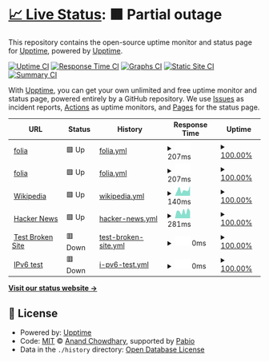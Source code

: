 # [📈 Live Status](https://demo.upptime.js.org): <!--live status--> **🟧 Partial outage**

This repository contains the open-source uptime monitor and status page for [Upptime](https://upptime.js.org), powered by [Upptime](https://github.com/upptime/upptime).

[![Uptime CI](https://github.com/sudeepa14/upptime/workflows/Uptime%20CI/badge.svg)](https://github.com/sudeepa14/upptime/actions?query=workflow%3A%22Uptime+CI%22)
[![Response Time CI](https://github.com/sudeepa14/upptime/workflows/Response%20Time%20CI/badge.svg)](https://github.com/sudeepa14/upptime/actions?query=workflow%3A%22Response+Time+CI%22)
[![Graphs CI](https://github.com/sudeepa14/upptime/workflows/Graphs%20CI/badge.svg)](https://github.com/sudeepa14/upptime/actions?query=workflow%3A%22Graphs+CI%22)
[![Static Site CI](https://github.com/sudeepa14/upptime/workflows/Static%20Site%20CI/badge.svg)](https://github.com/sudeepa14/upptime/actions?query=workflow%3A%22Static+Site+CI%22)
[![Summary CI](https://github.com/sudeepa14/upptime/workflows/Summary%20CI/badge.svg)](https://github.com/sudeepa14/upptime/actions?query=workflow%3A%22Summary+CI%22)

With [Upptime](https://upptime.js.org), you can get your own unlimited and free uptime monitor and status page, powered entirely by a GitHub repository. We use [Issues](https://github.com/upptime/upptime/issues) as incident reports, [Actions](https://github.com/sudeepa14/upptime/actions) as uptime monitors, and [Pages](https://demo.upptime.js.org) for the status page.

<!--start: status pages-->
<!-- This summary is generated by Upptime (https://github.com/upptime/upptime) -->
<!-- Do not edit this manually, your changes will be overwritten -->
<!-- prettier-ignore -->
| URL | Status | History | Response Time | Uptime |
| --- | ------ | ------- | ------------- | ------ |
| <img alt="" src="https://icons.duckduckgo.com/ip3/folia.com.ico" height="13"> [folia](http://folia.com) | 🟩 Up | [folia.yml](https://github.com/Sudeepa14/uptime/commits/HEAD/history/folia.yml) | <details><summary><img alt="Response time graph" src="./graphs/folia/response-time-week.png" height="20"> 207ms</summary><br><a href="https://sudeepa14.github.io/upptime/history/folia"><img alt="Response time 216" src="https://img.shields.io/endpoint?url=https%3A%2F%2Fraw.githubusercontent.com%2FSudeepa14%2Fuptime%2FHEAD%2Fapi%2Ffolia%2Fresponse-time.json"></a><br><a href="https://sudeepa14.github.io/upptime/history/folia"><img alt="24-hour response time 271" src="https://img.shields.io/endpoint?url=https%3A%2F%2Fraw.githubusercontent.com%2FSudeepa14%2Fuptime%2FHEAD%2Fapi%2Ffolia%2Fresponse-time-day.json"></a><br><a href="https://sudeepa14.github.io/upptime/history/folia"><img alt="7-day response time 207" src="https://img.shields.io/endpoint?url=https%3A%2F%2Fraw.githubusercontent.com%2FSudeepa14%2Fuptime%2FHEAD%2Fapi%2Ffolia%2Fresponse-time-week.json"></a><br><a href="https://sudeepa14.github.io/upptime/history/folia"><img alt="30-day response time 226" src="https://img.shields.io/endpoint?url=https%3A%2F%2Fraw.githubusercontent.com%2FSudeepa14%2Fuptime%2FHEAD%2Fapi%2Ffolia%2Fresponse-time-month.json"></a><br><a href="https://sudeepa14.github.io/upptime/history/folia"><img alt="1-year response time 216" src="https://img.shields.io/endpoint?url=https%3A%2F%2Fraw.githubusercontent.com%2FSudeepa14%2Fuptime%2FHEAD%2Fapi%2Ffolia%2Fresponse-time-year.json"></a></details> | <details><summary><a href="https://sudeepa14.github.io/upptime/history/folia">100.00%</a></summary><a href="https://sudeepa14.github.io/upptime/history/folia"><img alt="All-time uptime 100.00%" src="https://img.shields.io/endpoint?url=https%3A%2F%2Fraw.githubusercontent.com%2FSudeepa14%2Fuptime%2FHEAD%2Fapi%2Ffolia%2Fuptime.json"></a><br><a href="https://sudeepa14.github.io/upptime/history/folia"><img alt="24-hour uptime 100.00%" src="https://img.shields.io/endpoint?url=https%3A%2F%2Fraw.githubusercontent.com%2FSudeepa14%2Fuptime%2FHEAD%2Fapi%2Ffolia%2Fuptime-day.json"></a><br><a href="https://sudeepa14.github.io/upptime/history/folia"><img alt="7-day uptime 100.00%" src="https://img.shields.io/endpoint?url=https%3A%2F%2Fraw.githubusercontent.com%2FSudeepa14%2Fuptime%2FHEAD%2Fapi%2Ffolia%2Fuptime-week.json"></a><br><a href="https://sudeepa14.github.io/upptime/history/folia"><img alt="30-day uptime 100.00%" src="https://img.shields.io/endpoint?url=https%3A%2F%2Fraw.githubusercontent.com%2FSudeepa14%2Fuptime%2FHEAD%2Fapi%2Ffolia%2Fuptime-month.json"></a><br><a href="https://sudeepa14.github.io/upptime/history/folia"><img alt="1-year uptime 100.00%" src="https://img.shields.io/endpoint?url=https%3A%2F%2Fraw.githubusercontent.com%2FSudeepa14%2Fuptime%2FHEAD%2Fapi%2Ffolia%2Fuptime-year.json"></a></details>
| <img alt="" src="https://icons.duckduckgo.com/ip3/folia.com.ico" height="13"> [folia](http://folia.com) | 🟩 Up | [folia.yml](https://github.com/Sudeepa14/uptime/commits/HEAD/history/folia.yml) | <details><summary><img alt="Response time graph" src="./graphs/folia/response-time-week.png" height="20"> 207ms</summary><br><a href="https://sudeepa14.github.io/upptime/history/folia"><img alt="Response time 216" src="https://img.shields.io/endpoint?url=https%3A%2F%2Fraw.githubusercontent.com%2FSudeepa14%2Fuptime%2FHEAD%2Fapi%2Ffolia%2Fresponse-time.json"></a><br><a href="https://sudeepa14.github.io/upptime/history/folia"><img alt="24-hour response time 271" src="https://img.shields.io/endpoint?url=https%3A%2F%2Fraw.githubusercontent.com%2FSudeepa14%2Fuptime%2FHEAD%2Fapi%2Ffolia%2Fresponse-time-day.json"></a><br><a href="https://sudeepa14.github.io/upptime/history/folia"><img alt="7-day response time 207" src="https://img.shields.io/endpoint?url=https%3A%2F%2Fraw.githubusercontent.com%2FSudeepa14%2Fuptime%2FHEAD%2Fapi%2Ffolia%2Fresponse-time-week.json"></a><br><a href="https://sudeepa14.github.io/upptime/history/folia"><img alt="30-day response time 226" src="https://img.shields.io/endpoint?url=https%3A%2F%2Fraw.githubusercontent.com%2FSudeepa14%2Fuptime%2FHEAD%2Fapi%2Ffolia%2Fresponse-time-month.json"></a><br><a href="https://sudeepa14.github.io/upptime/history/folia"><img alt="1-year response time 216" src="https://img.shields.io/endpoint?url=https%3A%2F%2Fraw.githubusercontent.com%2FSudeepa14%2Fuptime%2FHEAD%2Fapi%2Ffolia%2Fresponse-time-year.json"></a></details> | <details><summary><a href="https://sudeepa14.github.io/upptime/history/folia">100.00%</a></summary><a href="https://sudeepa14.github.io/upptime/history/folia"><img alt="All-time uptime 100.00%" src="https://img.shields.io/endpoint?url=https%3A%2F%2Fraw.githubusercontent.com%2FSudeepa14%2Fuptime%2FHEAD%2Fapi%2Ffolia%2Fuptime.json"></a><br><a href="https://sudeepa14.github.io/upptime/history/folia"><img alt="24-hour uptime 100.00%" src="https://img.shields.io/endpoint?url=https%3A%2F%2Fraw.githubusercontent.com%2FSudeepa14%2Fuptime%2FHEAD%2Fapi%2Ffolia%2Fuptime-day.json"></a><br><a href="https://sudeepa14.github.io/upptime/history/folia"><img alt="7-day uptime 100.00%" src="https://img.shields.io/endpoint?url=https%3A%2F%2Fraw.githubusercontent.com%2FSudeepa14%2Fuptime%2FHEAD%2Fapi%2Ffolia%2Fuptime-week.json"></a><br><a href="https://sudeepa14.github.io/upptime/history/folia"><img alt="30-day uptime 100.00%" src="https://img.shields.io/endpoint?url=https%3A%2F%2Fraw.githubusercontent.com%2FSudeepa14%2Fuptime%2FHEAD%2Fapi%2Ffolia%2Fuptime-month.json"></a><br><a href="https://sudeepa14.github.io/upptime/history/folia"><img alt="1-year uptime 100.00%" src="https://img.shields.io/endpoint?url=https%3A%2F%2Fraw.githubusercontent.com%2FSudeepa14%2Fuptime%2FHEAD%2Fapi%2Ffolia%2Fuptime-year.json"></a></details>
| <img alt="" src="https://icons.duckduckgo.com/ip3/en.wikipedia.org.ico" height="13"> [Wikipedia](https://en.wikipedia.org) | 🟩 Up | [wikipedia.yml](https://github.com/Sudeepa14/uptime/commits/HEAD/history/wikipedia.yml) | <details><summary><img alt="Response time graph" src="./graphs/wikipedia/response-time-week.png" height="20"> 140ms</summary><br><a href="https://sudeepa14.github.io/upptime/history/wikipedia"><img alt="Response time 190" src="https://img.shields.io/endpoint?url=https%3A%2F%2Fraw.githubusercontent.com%2FSudeepa14%2Fuptime%2FHEAD%2Fapi%2Fwikipedia%2Fresponse-time.json"></a><br><a href="https://sudeepa14.github.io/upptime/history/wikipedia"><img alt="24-hour response time 116" src="https://img.shields.io/endpoint?url=https%3A%2F%2Fraw.githubusercontent.com%2FSudeepa14%2Fuptime%2FHEAD%2Fapi%2Fwikipedia%2Fresponse-time-day.json"></a><br><a href="https://sudeepa14.github.io/upptime/history/wikipedia"><img alt="7-day response time 140" src="https://img.shields.io/endpoint?url=https%3A%2F%2Fraw.githubusercontent.com%2FSudeepa14%2Fuptime%2FHEAD%2Fapi%2Fwikipedia%2Fresponse-time-week.json"></a><br><a href="https://sudeepa14.github.io/upptime/history/wikipedia"><img alt="30-day response time 157" src="https://img.shields.io/endpoint?url=https%3A%2F%2Fraw.githubusercontent.com%2FSudeepa14%2Fuptime%2FHEAD%2Fapi%2Fwikipedia%2Fresponse-time-month.json"></a><br><a href="https://sudeepa14.github.io/upptime/history/wikipedia"><img alt="1-year response time 190" src="https://img.shields.io/endpoint?url=https%3A%2F%2Fraw.githubusercontent.com%2FSudeepa14%2Fuptime%2FHEAD%2Fapi%2Fwikipedia%2Fresponse-time-year.json"></a></details> | <details><summary><a href="https://sudeepa14.github.io/upptime/history/wikipedia">100.00%</a></summary><a href="https://sudeepa14.github.io/upptime/history/wikipedia"><img alt="All-time uptime 100.00%" src="https://img.shields.io/endpoint?url=https%3A%2F%2Fraw.githubusercontent.com%2FSudeepa14%2Fuptime%2FHEAD%2Fapi%2Fwikipedia%2Fuptime.json"></a><br><a href="https://sudeepa14.github.io/upptime/history/wikipedia"><img alt="24-hour uptime 100.00%" src="https://img.shields.io/endpoint?url=https%3A%2F%2Fraw.githubusercontent.com%2FSudeepa14%2Fuptime%2FHEAD%2Fapi%2Fwikipedia%2Fuptime-day.json"></a><br><a href="https://sudeepa14.github.io/upptime/history/wikipedia"><img alt="7-day uptime 100.00%" src="https://img.shields.io/endpoint?url=https%3A%2F%2Fraw.githubusercontent.com%2FSudeepa14%2Fuptime%2FHEAD%2Fapi%2Fwikipedia%2Fuptime-week.json"></a><br><a href="https://sudeepa14.github.io/upptime/history/wikipedia"><img alt="30-day uptime 100.00%" src="https://img.shields.io/endpoint?url=https%3A%2F%2Fraw.githubusercontent.com%2FSudeepa14%2Fuptime%2FHEAD%2Fapi%2Fwikipedia%2Fuptime-month.json"></a><br><a href="https://sudeepa14.github.io/upptime/history/wikipedia"><img alt="1-year uptime 100.00%" src="https://img.shields.io/endpoint?url=https%3A%2F%2Fraw.githubusercontent.com%2FSudeepa14%2Fuptime%2FHEAD%2Fapi%2Fwikipedia%2Fuptime-year.json"></a></details>
| <img alt="" src="https://icons.duckduckgo.com/ip3/news.ycombinator.com.ico" height="13"> [Hacker News](https://news.ycombinator.com) | 🟩 Up | [hacker-news.yml](https://github.com/Sudeepa14/uptime/commits/HEAD/history/hacker-news.yml) | <details><summary><img alt="Response time graph" src="./graphs/hacker-news/response-time-week.png" height="20"> 281ms</summary><br><a href="https://sudeepa14.github.io/upptime/history/hacker-news"><img alt="Response time 299" src="https://img.shields.io/endpoint?url=https%3A%2F%2Fraw.githubusercontent.com%2FSudeepa14%2Fuptime%2FHEAD%2Fapi%2Fhacker-news%2Fresponse-time.json"></a><br><a href="https://sudeepa14.github.io/upptime/history/hacker-news"><img alt="24-hour response time 114" src="https://img.shields.io/endpoint?url=https%3A%2F%2Fraw.githubusercontent.com%2FSudeepa14%2Fuptime%2FHEAD%2Fapi%2Fhacker-news%2Fresponse-time-day.json"></a><br><a href="https://sudeepa14.github.io/upptime/history/hacker-news"><img alt="7-day response time 281" src="https://img.shields.io/endpoint?url=https%3A%2F%2Fraw.githubusercontent.com%2FSudeepa14%2Fuptime%2FHEAD%2Fapi%2Fhacker-news%2Fresponse-time-week.json"></a><br><a href="https://sudeepa14.github.io/upptime/history/hacker-news"><img alt="30-day response time 277" src="https://img.shields.io/endpoint?url=https%3A%2F%2Fraw.githubusercontent.com%2FSudeepa14%2Fuptime%2FHEAD%2Fapi%2Fhacker-news%2Fresponse-time-month.json"></a><br><a href="https://sudeepa14.github.io/upptime/history/hacker-news"><img alt="1-year response time 299" src="https://img.shields.io/endpoint?url=https%3A%2F%2Fraw.githubusercontent.com%2FSudeepa14%2Fuptime%2FHEAD%2Fapi%2Fhacker-news%2Fresponse-time-year.json"></a></details> | <details><summary><a href="https://sudeepa14.github.io/upptime/history/hacker-news">100.00%</a></summary><a href="https://sudeepa14.github.io/upptime/history/hacker-news"><img alt="All-time uptime 100.00%" src="https://img.shields.io/endpoint?url=https%3A%2F%2Fraw.githubusercontent.com%2FSudeepa14%2Fuptime%2FHEAD%2Fapi%2Fhacker-news%2Fuptime.json"></a><br><a href="https://sudeepa14.github.io/upptime/history/hacker-news"><img alt="24-hour uptime 100.00%" src="https://img.shields.io/endpoint?url=https%3A%2F%2Fraw.githubusercontent.com%2FSudeepa14%2Fuptime%2FHEAD%2Fapi%2Fhacker-news%2Fuptime-day.json"></a><br><a href="https://sudeepa14.github.io/upptime/history/hacker-news"><img alt="7-day uptime 100.00%" src="https://img.shields.io/endpoint?url=https%3A%2F%2Fraw.githubusercontent.com%2FSudeepa14%2Fuptime%2FHEAD%2Fapi%2Fhacker-news%2Fuptime-week.json"></a><br><a href="https://sudeepa14.github.io/upptime/history/hacker-news"><img alt="30-day uptime 100.00%" src="https://img.shields.io/endpoint?url=https%3A%2F%2Fraw.githubusercontent.com%2FSudeepa14%2Fuptime%2FHEAD%2Fapi%2Fhacker-news%2Fuptime-month.json"></a><br><a href="https://sudeepa14.github.io/upptime/history/hacker-news"><img alt="1-year uptime 100.00%" src="https://img.shields.io/endpoint?url=https%3A%2F%2Fraw.githubusercontent.com%2FSudeepa14%2Fuptime%2FHEAD%2Fapi%2Fhacker-news%2Fuptime-year.json"></a></details>
| <img alt="" src="https://icons.duckduckgo.com/ip3/thissitedoesnotexist.koj.co.ico" height="13"> [Test Broken Site](https://thissitedoesnotexist.koj.co) | 🟥 Down | [test-broken-site.yml](https://github.com/Sudeepa14/uptime/commits/HEAD/history/test-broken-site.yml) | <details><summary><img alt="Response time graph" src="./graphs/test-broken-site/response-time-week.png" height="20"> 0ms</summary><br><a href="https://sudeepa14.github.io/upptime/history/test-broken-site"><img alt="Response time 0" src="https://img.shields.io/endpoint?url=https%3A%2F%2Fraw.githubusercontent.com%2FSudeepa14%2Fuptime%2FHEAD%2Fapi%2Ftest-broken-site%2Fresponse-time.json"></a><br><a href="https://sudeepa14.github.io/upptime/history/test-broken-site"><img alt="24-hour response time 0" src="https://img.shields.io/endpoint?url=https%3A%2F%2Fraw.githubusercontent.com%2FSudeepa14%2Fuptime%2FHEAD%2Fapi%2Ftest-broken-site%2Fresponse-time-day.json"></a><br><a href="https://sudeepa14.github.io/upptime/history/test-broken-site"><img alt="7-day response time 0" src="https://img.shields.io/endpoint?url=https%3A%2F%2Fraw.githubusercontent.com%2FSudeepa14%2Fuptime%2FHEAD%2Fapi%2Ftest-broken-site%2Fresponse-time-week.json"></a><br><a href="https://sudeepa14.github.io/upptime/history/test-broken-site"><img alt="30-day response time 0" src="https://img.shields.io/endpoint?url=https%3A%2F%2Fraw.githubusercontent.com%2FSudeepa14%2Fuptime%2FHEAD%2Fapi%2Ftest-broken-site%2Fresponse-time-month.json"></a><br><a href="https://sudeepa14.github.io/upptime/history/test-broken-site"><img alt="1-year response time 0" src="https://img.shields.io/endpoint?url=https%3A%2F%2Fraw.githubusercontent.com%2FSudeepa14%2Fuptime%2FHEAD%2Fapi%2Ftest-broken-site%2Fresponse-time-year.json"></a></details> | <details><summary><a href="https://sudeepa14.github.io/upptime/history/test-broken-site">100.00%</a></summary><a href="https://sudeepa14.github.io/upptime/history/test-broken-site"><img alt="All-time uptime 100.00%" src="https://img.shields.io/endpoint?url=https%3A%2F%2Fraw.githubusercontent.com%2FSudeepa14%2Fuptime%2FHEAD%2Fapi%2Ftest-broken-site%2Fuptime.json"></a><br><a href="https://sudeepa14.github.io/upptime/history/test-broken-site"><img alt="24-hour uptime 100.00%" src="https://img.shields.io/endpoint?url=https%3A%2F%2Fraw.githubusercontent.com%2FSudeepa14%2Fuptime%2FHEAD%2Fapi%2Ftest-broken-site%2Fuptime-day.json"></a><br><a href="https://sudeepa14.github.io/upptime/history/test-broken-site"><img alt="7-day uptime 100.00%" src="https://img.shields.io/endpoint?url=https%3A%2F%2Fraw.githubusercontent.com%2FSudeepa14%2Fuptime%2FHEAD%2Fapi%2Ftest-broken-site%2Fuptime-week.json"></a><br><a href="https://sudeepa14.github.io/upptime/history/test-broken-site"><img alt="30-day uptime 100.00%" src="https://img.shields.io/endpoint?url=https%3A%2F%2Fraw.githubusercontent.com%2FSudeepa14%2Fuptime%2FHEAD%2Fapi%2Ftest-broken-site%2Fuptime-month.json"></a><br><a href="https://sudeepa14.github.io/upptime/history/test-broken-site"><img alt="1-year uptime 100.00%" src="https://img.shields.io/endpoint?url=https%3A%2F%2Fraw.githubusercontent.com%2FSudeepa14%2Fuptime%2FHEAD%2Fapi%2Ftest-broken-site%2Fuptime-year.json"></a></details>
| <img alt="" src="https://icons.duckduckgo.com/ip3/null.ico" height="13"> [IPv6 test](forwardemail.net) | 🟥 Down | [i-pv6-test.yml](https://github.com/Sudeepa14/uptime/commits/HEAD/history/i-pv6-test.yml) | <details><summary><img alt="Response time graph" src="./graphs/i-pv6-test/response-time-week.png" height="20"> 0ms</summary><br><a href="https://sudeepa14.github.io/upptime/history/i-pv6-test"><img alt="Response time 0" src="https://img.shields.io/endpoint?url=https%3A%2F%2Fraw.githubusercontent.com%2FSudeepa14%2Fuptime%2FHEAD%2Fapi%2Fi-pv6-test%2Fresponse-time.json"></a><br><a href="https://sudeepa14.github.io/upptime/history/i-pv6-test"><img alt="24-hour response time 0" src="https://img.shields.io/endpoint?url=https%3A%2F%2Fraw.githubusercontent.com%2FSudeepa14%2Fuptime%2FHEAD%2Fapi%2Fi-pv6-test%2Fresponse-time-day.json"></a><br><a href="https://sudeepa14.github.io/upptime/history/i-pv6-test"><img alt="7-day response time 0" src="https://img.shields.io/endpoint?url=https%3A%2F%2Fraw.githubusercontent.com%2FSudeepa14%2Fuptime%2FHEAD%2Fapi%2Fi-pv6-test%2Fresponse-time-week.json"></a><br><a href="https://sudeepa14.github.io/upptime/history/i-pv6-test"><img alt="30-day response time 0" src="https://img.shields.io/endpoint?url=https%3A%2F%2Fraw.githubusercontent.com%2FSudeepa14%2Fuptime%2FHEAD%2Fapi%2Fi-pv6-test%2Fresponse-time-month.json"></a><br><a href="https://sudeepa14.github.io/upptime/history/i-pv6-test"><img alt="1-year response time 0" src="https://img.shields.io/endpoint?url=https%3A%2F%2Fraw.githubusercontent.com%2FSudeepa14%2Fuptime%2FHEAD%2Fapi%2Fi-pv6-test%2Fresponse-time-year.json"></a></details> | <details><summary><a href="https://sudeepa14.github.io/upptime/history/i-pv6-test">100.00%</a></summary><a href="https://sudeepa14.github.io/upptime/history/i-pv6-test"><img alt="All-time uptime 100.00%" src="https://img.shields.io/endpoint?url=https%3A%2F%2Fraw.githubusercontent.com%2FSudeepa14%2Fuptime%2FHEAD%2Fapi%2Fi-pv6-test%2Fuptime.json"></a><br><a href="https://sudeepa14.github.io/upptime/history/i-pv6-test"><img alt="24-hour uptime 100.00%" src="https://img.shields.io/endpoint?url=https%3A%2F%2Fraw.githubusercontent.com%2FSudeepa14%2Fuptime%2FHEAD%2Fapi%2Fi-pv6-test%2Fuptime-day.json"></a><br><a href="https://sudeepa14.github.io/upptime/history/i-pv6-test"><img alt="7-day uptime 100.00%" src="https://img.shields.io/endpoint?url=https%3A%2F%2Fraw.githubusercontent.com%2FSudeepa14%2Fuptime%2FHEAD%2Fapi%2Fi-pv6-test%2Fuptime-week.json"></a><br><a href="https://sudeepa14.github.io/upptime/history/i-pv6-test"><img alt="30-day uptime 100.00%" src="https://img.shields.io/endpoint?url=https%3A%2F%2Fraw.githubusercontent.com%2FSudeepa14%2Fuptime%2FHEAD%2Fapi%2Fi-pv6-test%2Fuptime-month.json"></a><br><a href="https://sudeepa14.github.io/upptime/history/i-pv6-test"><img alt="1-year uptime 100.00%" src="https://img.shields.io/endpoint?url=https%3A%2F%2Fraw.githubusercontent.com%2FSudeepa14%2Fuptime%2FHEAD%2Fapi%2Fi-pv6-test%2Fuptime-year.json"></a></details>

<!--end: status pages-->

[**Visit our status website →**](https://demo.upptime.js.org)

## 📄 License

- Powered by: [Upptime](https://github.com/upptime/upptime)
- Code: [MIT](./LICENSE) © [Anand Chowdhary](https://anandchowdhary.com), supported by [Pabio](https://pabio.com)
- Data in the `./history` directory: [Open Database License](https://opendatacommons.org/licenses/odbl/1-0/)
